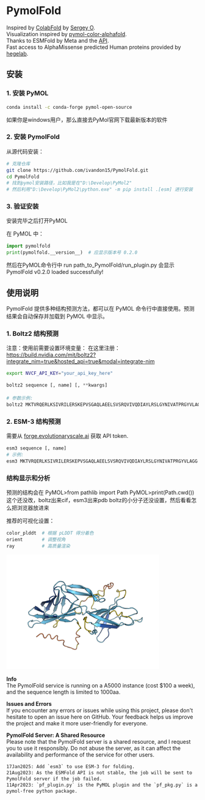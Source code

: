 # PymolFold

Inspired by [ColabFold](https://github.com/sokrypton/ColabFold) by [Sergey O](https://github.com/sokrypton).  
Visualization inspired by [pymol-color-alphafold](https://github.com/cbalbin-bio/pymol-color-alphafold).  
Thanks to ESMFold by Meta and the [API](https://esmatlas.com/about#api).  
Fast access to AlphaMissense predicted Human proteins provided by [hegelab](https://alphamissense.hegelab.org/).


## 安装
### 1. 安装 PyMOL

```bash
conda install -c conda-forge pymol-open-source
```
如果你是windows用户，那么直接去PyMol官网下载最新版本的软件

### 2. 安装 PymolFold

从源代码安装：
```bash
# 克隆仓库
git clone https://github.com/ivandon15/PymolFold.git
cd PymolFold
# 找到pymol安装路径，比如我是在"D:\Develop\PyMol2"
# 然后利用"D:\Develop\PyMol2\python.exe" -m pip install .[esm] 进行安装
```

### 3. 验证安装
安装完毕之后打开PyMOL

在 PyMOL 中：
```python
import pymolfold
print(pymolfold.__version__)  # 应显示版本号 0.2.0
```
然后在PyMOL命令行中
run path_to_PymolFold/run_plugin.py
会显示
PymolFold v0.2.0 loaded successfully!
## 使用说明

PymolFold 提供多种结构预测方法，都可以在 PyMOL 命令行中直接使用。预测结果会自动保存并加载到 PyMOL 中显示。

### 1. Boltz2 结构预测

注意：使用前需要设置环境变量：
在这里注册：https://build.nvidia.com/mit/boltz2?integrate_nim=true&hosted_api=true&modal=integrate-nim
```bash
export NVCF_API_KEY="your_api_key_here"
```

```python
boltz2 sequence [, name] [, **kwargs]

# 参数示例:
boltz2 MKTVRQERLKSIVRILERSKEPVSGAQLAEELSVSRQVIVQDIAYLRSLGYNIVATPRGYVLAGG, test_protein
```


### 2. ESM-3 结构预测

需要从 [forge.evolutionaryscale.ai](https://forge.evolutionaryscale.ai) 获取 API token.

```python
esm3 sequence [, name]
# 示例:
esm3 MKTVRQERLKSIVRILERSKEPVSGAQLAEELSVSRQVIVQDIAYLRSLGYNIVATPRGYVLAGG
```

### 结构显示和分析
预测的结构会在
PyMOL>from pathlib import Path
PyMOL>print(Path.cwd())
这个还没改，boltz出来cif，esm3出来pdb
boltz的小分子还没设置，然后看看怎么把浏览器放进来

推荐的可视化设置：
```python
color_plddt  # 根据 pLDDT 得分着色
orient       # 调整视角
ray          # 高质量渲染
```

<img src="./img/esmfold.png" width="400">

**Info**  
The PymolFold service is running on a A5000 instance (cost $100 a week), and the sequence length is limited to 1000aa.

**Issues and Errors**  
If you encounter any errors or issues while using this project, please don't hesitate to open an issue here on GitHub. Your feedback helps us improve the project and make it more user-friendly for everyone.

**PymolFold Server: A Shared Resource**  
Please note that the PymolFold server is a shared resource, and I request you to use it responsibly. Do not abuse the server, as it can affect the availability and performance of the service for other users.

```git
17Jan2025: Add `esm3` to use ESM-3 for folding.
21Aug2023: As the ESMFold API is not stable, the job will be sent to PymolFold server if the job failed.
11Apr2023: `pf_plugin.py` is the PyMOL plugin and the `pf_pkg.py` is a pymol-free python package.
```
